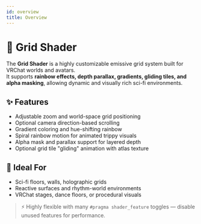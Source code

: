 ```yaml
---
id: overview
title: Overview
---
```


# 🧊 Grid Shader

The **Grid Shader** is a highly customizable emissive grid system built for VRChat worlds and avatars.  
It supports **rainbow effects, depth parallax, gradients, gliding tiles, and alpha masking**, allowing dynamic and visually rich sci-fi environments.

## ✨ Features
- Adjustable zoom and world-space grid positioning  
- Optional camera direction-based scrolling  
- Gradient coloring and hue-shifting rainbow  
- Spiral rainbow motion for animated trippy visuals  
- Alpha mask and parallax support for layered depth  
- Optional grid tile "gliding" animation with atlas texture  

## 🧩 Ideal For
- Sci-fi floors, walls, holographic grids  
- Reactive surfaces and rhythm-world environments  
- VRChat stages, dance floors, or procedural visuals  

> ⚡ Highly flexible with many `#pragma shader_feature` toggles — disable unused features for performance.
